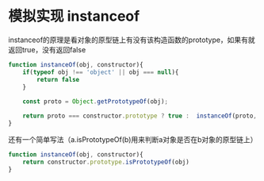 # 模拟实现 instanceof

instanceof的原理是看对象的原型链上有没有该构造函数的prototype，如果有就返回true，没有返回false

```js
function instanceOf(obj, constructor){
    if(typeof obj !== 'object' || obj === null){
        return false 
    }
    
    const proto = Object.getPrototypeOf(obj);

    return proto === constructor.prototype ? true :  instanceOf(proto, constructor)
}
```

还有一个简单写法（a.isPrototypeOf(b)用来判断a对象是否在b对象的原型链上）

```js
function instanceOf(obj, constructor){
    return constructor.prototype.isPrototypeOf(obj)
}
```